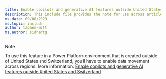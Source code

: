 ```yaml
---
title: Enable copilots and generative AI features outside United States and Switzerland
description: This include file provides the note for use across articles that allow copilots and generative AI features outside United States and Switzerland
ms.date: 09/08/2023
ms.topic: include
author: tapanm-msft
ms.author: sidhartg
---
```


> [!NOTE]
> To use this feature in a Power Platform environment that is created outside of United States and Switzerland, you’ll have to enable data movement across regions. More information: [Enable copilots and generative AI features outside United States and Switzerland](https://go.microsoft.com/fwlink/?linkid=2244595)
